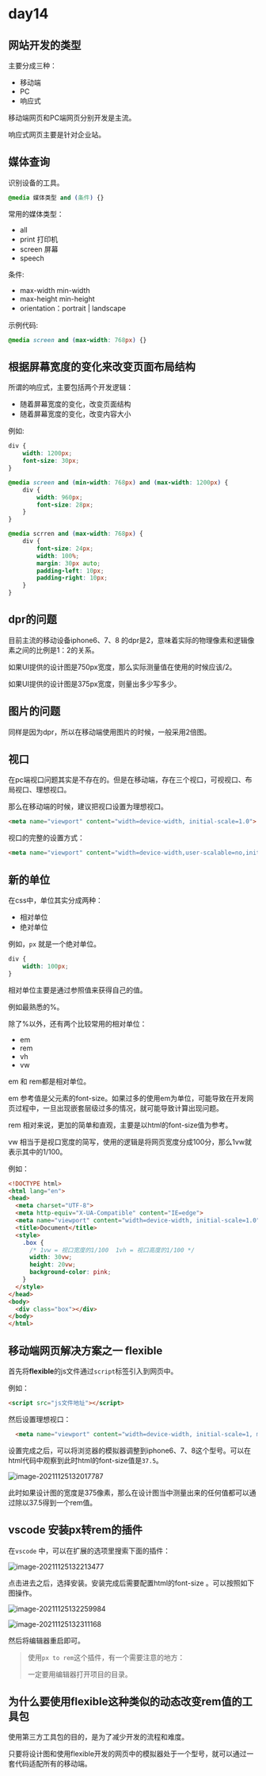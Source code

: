 # day14

## 网站开发的类型

主要分成三种：

* 移动端
* PC
* 响应式



移动端网页和PC端网页分别开发是主流。

响应式网页主要是针对企业站。



## 媒体查询

识别设备的工具。

```css
@media 媒体类型 and (条件) {}
```

常用的媒体类型：

* all 
* print 打印机
* screen 屏幕
* speech 

条件:

* max-width min-width 
* max-height min-height
* orientation：portrait | landscape

示例代码:

```css
@media screen and (max-width: 768px) {}
```

## 根据屏幕宽度的变化来改变页面布局结构

所谓的响应式，主要包括两个开发逻辑：

* 随着屏幕宽度的变化，改变页面结构
* 随着屏幕宽度的变化，改变内容大小

例如:

```css
div {
    width: 1200px;
    font-size: 30px;
}

@media screen and (min-width: 768px) and (max-width: 1200px) {
    div {
        width: 960px;
        font-size: 28px;
    }
}

@media scrren and (max-width: 768px) {
    div {
        font-size: 24px;
        width: 100%;
        margin: 30px auto;
        padding-left: 10px;
        padding-right: 10px;
    }
}
```

## dpr的问题

目前主流的移动设备iphone6、7、8 的dpr是2，意味着实际的物理像素和逻辑像素之间的比例是1：2的关系。

如果UI提供的设计图是750px宽度，那么实际测量值在使用的时候应该/2。

如果UI提供的设计图是375px宽度，则量出多少写多少。



## 图片的问题

同样是因为dpr，所以在移动端使用图片的时候，一般采用2倍图。



## 视口

在pc端视口问题其实是不存在的。但是在移动端，存在三个视口，可视视口、布局视口、理想视口。

那么在移动端的时候，建议把视口设置为理想视口。

```html
<meta name="viewport" content="width=device-width, initial-scale=1.0">
```

视口的完整的设置方式：

```html
<meta name="viewport" content="width=device-width,user-scalable=no,initial-scale=1,maximum-scale=1,minimum-scale=1">
```



## 新的单位

在css中，单位其实分成两种：

* 相对单位
* 绝对单位

例如，`px` 就是一个绝对单位。

```css
div {
    width: 100px;
}
```

相对单位主要是通过参照值来获得自己的值。

例如最熟悉的%。

除了%以外，还有两个比较常用的相对单位：

* em
* rem
* vh
* vw



em 和 rem都是相对单位。

em 参考值是父元素的font-size。如果过多的使用em为单位，可能导致在开发网页过程中，一旦出现嵌套层级过多的情况，就可能导致计算出现问题。



rem 相对来说，更加的简单和直观，主要是以html的font-size值为参考。

vw 相当于是视口宽度的简写，使用的逻辑是将网页宽度分成100分，那么1vw就表示其中的1/100。

例如：

```html
<!DOCTYPE html>
<html lang="en">
<head>
  <meta charset="UTF-8">
  <meta http-equiv="X-UA-Compatible" content="IE=edge">
  <meta name="viewport" content="width=device-width, initial-scale=1.0">
  <title>Document</title>
  <style>
    .box {
      /* 1vw = 视口宽度的1/100  1vh = 视口高度的1/100 */
      width: 30vw;
      height: 20vw;
      background-color: pink;
    }
  </style>
</head>
<body>
  <div class="box"></div>
</body>
</html>
```





## 移动端网页解决方案之一 flexible 

首先将**flexible**的js文件通过`script`标签引入到网页中。

例如：

```html
<script src="js文件地址"></script>
```

然后设置理想视口：

```html
  <meta name="viewport" content="width=device-width, initial-scale=1, maximum-scale=1, minimum-scale=1, user-scalable=no">
```



设置完成之后，可以将浏览器的模拟器调整到iphone6、7、8这个型号。可以在html代码中观察到此时html的font-size值是`37.5`。

![image-20211125132017787](images/image-20211125132017787.png)

此时如果设计图的宽度是375像素，那么在设计图当中测量出来的任何值都可以通过除以37.5得到一个rem值。



## vscode 安装px转rem的插件

在`vscode` 中，可以在扩展的选项里搜索下面的插件：

![image-20211125132213477](images/image-20211125132213477.png)

点击进去之后，选择安装。安装完成后需要配置html的font-size 。可以按照如下图操作。

![image-20211125132259984](images/image-20211125132259984.png)

![image-20211125132311168](images/image-20211125132311168.png)

然后将编辑器重启即可。



> 使用`px to rem`这个插件，有一个需要注意的地方：
>
> 一定要用编辑器打开项目的目录。



## 为什么要使用flexible这种类似的动态改变rem值的工具包

使用第三方工具包的目的，是为了减少开发的流程和难度。

只要将设计图和使用flexible开发的网页中的模拟器处于一个型号，就可以通过一套代码适配所有的移动端。



